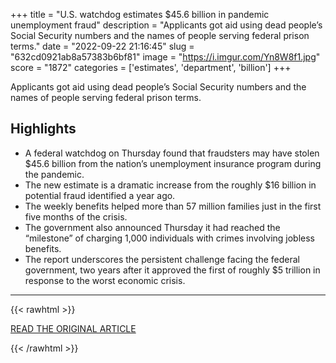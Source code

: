 +++
title = "U.S. watchdog estimates $45.6 billion in pandemic unemployment fraud"
description = "Applicants got aid using dead people’s Social Security numbers and the names of people serving federal prison terms."
date = "2022-09-22 21:16:45"
slug = "632cd0921ab8a57383b6bf81"
image = "https://i.imgur.com/Yn8W8f1.jpg"
score = "1872"
categories = ['estimates', 'department', 'billion']
+++

Applicants got aid using dead people’s Social Security numbers and the names of people serving federal prison terms.

## Highlights

- A federal watchdog on Thursday found that fraudsters may have stolen $45.6 billion from the nation’s unemployment insurance program during the pandemic.
- The new estimate is a dramatic increase from the roughly $16 billion in potential fraud identified a year ago.
- The weekly benefits helped more than 57 million families just in the first five months of the crisis.
- The government also announced Thursday it had reached the “milestone” of charging 1,000 individuals with crimes involving jobless benefits.
- The report underscores the persistent challenge facing the federal government, two years after it approved the first of roughly $5 trillion in response to the worst economic crisis.

---

{{< rawhtml >}}
  <p class="article-category">
    <a target="_blank" href="https://www.washingtonpost.com/business/2022/09/22/unemployment-fraud-coroanvirus-pandemic/?pwapi_token=eyJ0eXAiOiJKV1QiLCJhbGciOiJIUzI1NiJ9.eyJzdWJpZCI6IjI3MTUzMDkwIiwicmVhc29uIjoiZ2lmdCIsIm5iZiI6MTY2Mzg3MDYwMywiaXNzIjoic3Vic2NyaXB0aW9ucyIsImV4cCI6MTY2NTA4MDIwMywiaWF0IjoxNjYzODcwNjAzLCJqdGkiOiIyOTdmMjNjZi1iNTk1LTRjMGMtYWZkNS1iZmJlMjFhYzI1YjgiLCJ1cmwiOiJodHRwczovL3d3dy53YXNoaW5ndG9ucG9zdC5jb20vYnVzaW5lc3MvMjAyMi8wOS8yMi91bmVtcGxveW1lbnQtZnJhdWQtY29yb2FudmlydXMtcGFuZGVtaWMvIn0.FUmcHtHU3E_hqGasf61DKKX8Zd_Mfe5m5u0GH_cFXpY">READ THE ORIGINAL ARTICLE</a>
  </p>
{{< /rawhtml >}}
